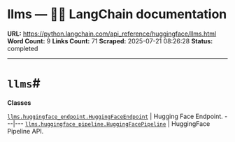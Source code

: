 # llms — 🦜🔗 LangChain  documentation

**URL:** https://python.langchain.com/api_reference/huggingface/llms.html
**Word Count:** 9
**Links Count:** 71
**Scraped:** 2025-07-21 08:26:28
**Status:** completed

---

# `llms`\#

**Classes**

[`llms.huggingface_endpoint.HuggingFaceEndpoint`](https://python.langchain.com/api_reference/huggingface/llms/langchain_huggingface.llms.huggingface_endpoint.HuggingFaceEndpoint.html#langchain_huggingface.llms.huggingface_endpoint.HuggingFaceEndpoint "langchain_huggingface.llms.huggingface_endpoint.HuggingFaceEndpoint") | Hugging Face Endpoint.   ---|---   [`llms.huggingface_pipeline.HuggingFacePipeline`](https://python.langchain.com/api_reference/huggingface/llms/langchain_huggingface.llms.huggingface_pipeline.HuggingFacePipeline.html#langchain_huggingface.llms.huggingface_pipeline.HuggingFacePipeline "langchain_huggingface.llms.huggingface_pipeline.HuggingFacePipeline") | HuggingFace Pipeline API.